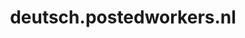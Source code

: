 ---
layout: post
title: "deutsch.postedworkers.nl"
internal_url: "/dutchgov/deutsch.postedworkers.nl.html"
subdomains_count: 3
all_subdomains_count: 5
urls_count: 3
ssl_rank: 100
http_rank: 68.333333333333
url_link: /data/deutsch.postedworkers.nl/urls.txt
all_subdomains_link: /data/deutsch.postedworkers.nl/all_subdomains.txt
subdomains_link: /data/deutsch.postedworkers.nl/subdomains.txt
categories: dutchgov
---